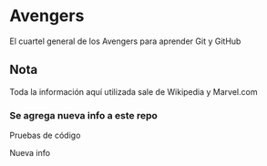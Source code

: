 # Avengers

El cuartel general de los Avengers para aprender Git y GitHub

## Nota
Toda la información aquí utilizada sale de Wikipedia y Marvel.com


### Se agrega nueva info a este repo

Pruebas de código

Nueva info